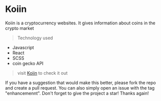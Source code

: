 # Koiin

Koiin is a cryptocurrency websites. It gives information about coins in the crypto market

> Technology used
- Javascript
- React
- SCSS
- coin gecko API

> visit [Koiin](koiin.netlify.app) to check it out

If you have a suggestion that would make this better, please fork the repo and create a pull request. You can also simply open an issue with the tag "enhancemennt". Don't forget to give the project a star! Thanks again!

